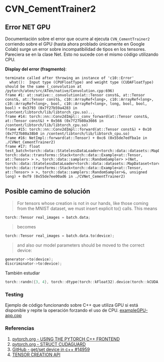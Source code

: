 # CVN_CementTrainer2

## Error NET GPU
Documentación sobre el error que ocurre al ejecuta `CVN_CementTrainer2` corriendo sobre el GPU (hasta ahora problado únicamente en Google Colab) surge un error sobre incompatibilidad de tipos en los tensores. Pareciera se en la clase Net. Esto no sucede con el mismo código utilizando CPU.

**Display del error (fragmento)**:
```
terminate called after throwing an instance of 'c10::Error'
  what():  Input type (CPUFloatType) and weight type (CUDAFloatType) should be the same (_convolution at /pytorch/aten/src/ATen/native/Convolution.cpp:696)
frame #1: at::native::_convolution(at::Tensor const&, at::Tensor const&, at::Tensor const&, c10::ArrayRef<long>, c10::ArrayRef<long>, c10::ArrayRef<long>, bool, c10::ArrayRef<long>, long, bool, bool, bool) + 0x3793 (0x7f27b59a4283 in /content/libtorch/lib/libtorch_cpu.so)...
frame #14: torch::nn::Conv2dImpl::_conv_forward(at::Tensor const&, at::Tensor const&) + 0x566 (0x7f27b80a3666 in /content/libtorch/lib/libtorch_cpu.so)
frame #15: torch::nn::Conv2dImpl::forward(at::Tensor const&) + 0x10 (0x7f27b80a38b0 in /content/libtorch/lib/libtorch_cpu.so)
frame #16: NetImpl::forward(at::Tensor) + 0xc6 (0x55de7edfba1e in ./CVNet_CementTrainer2)
frame #17: float test_batch<torch::data::StatelessDataLoader<torch::data::datasets::MapDataset<torch::data::datasets::Cement, torch::data::transforms::Stack<torch::data::Example<at::Tensor, at::Tensor> > >, torch::data::samplers::RandomSampler> >(Net, torch::data::StatelessDataLoader<torch::data::datasets::MapDataset<torch::data::datasets::Cement, torch::data::transforms::Stack<torch::data::Example<at::Tensor, at::Tensor> > >, torch::data::samplers::RandomSampler>&, unsigned long) + 0xf9 (0x55de7ee00ad6 in ./CVNet_CementTrainer2)
```

## Posible camino de solución
>For tensors whose creation is not in our hands, like those coming from the MNIST dataset, we must insert explicit to() calls. This means
```cpp
torch::Tensor real_images = batch.data;
```
>becomes
```cpp
torch::Tensor real_images = batch.data.to(device);
```
>and also our model parameters should be moved to the correct device:
```cpp
generator->to(device);
discriminator->to(device);
```
También estudiar
```cpp
torch::randn({3, 4}, torch::dtype(torch::kFloat32).device(torch::kCUDA, 1).requires_grad(true))
```

### Testing
Ejemplo de código funcionando sobre C++ que utiliza GPU si está disponible y repite la operación forzando el uso de CPU.
[exampleGPU-app.cpp](src/test/torch-test/linux/example-app/exampleGPU-app.cpp)


### Referencias
1. [pytorch.org - USING THE PYTORCH C++ FRONTEND](https://pytorch.org/tutorials/advanced/cpp_frontend.html)
2. [pytorch.org - STRUCT CUDAGUARD](https://pytorch.org/cppdocs/api/structc10_1_1cuda_1_1_c_u_d_a_guard.html#exhale-struct-structc10-1-1cuda-1-1-c-u-d-a-guard)
3. [GitHub - get/set device in c++ #14959](https://github.com/pytorch/pytorch/issues/14959)
4. [TENSOR CREATION API](https://pytorch.org/cppdocs/notes/tensor_creation.html)
